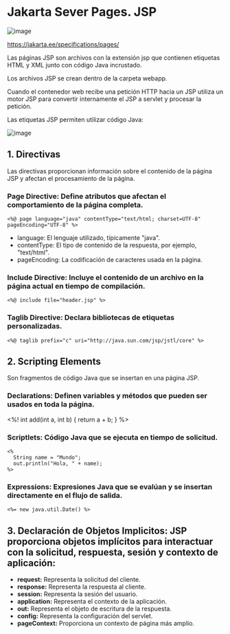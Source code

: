 # Jakarta Sever Pages. JSP

![image](https://github.com/user-attachments/assets/fd2fe72d-70bc-471f-91c2-828f78814445)

https://jakarta.ee/specifications/pages/

Las páginas JSP son archivos con la extensión jsp que contienen etiquetas HTML y XML junto con código Java incrustado.

Los archivos JSP se crean dentro de la carpeta webapp. 

Cuando el contenedor web recibe una petición HTTP hacia un JSP utiliza un motor JSP para convertir internamente el JSP a servlet y procesar la petición.

Las etiquetas JSP permiten utilizar código Java:

![image](https://github.com/user-attachments/assets/df72882e-4714-4138-a8be-13c909901161)



## 1. Directivas
Las directivas proporcionan información sobre el contenido de la página JSP y afectan el procesamiento de la página.

### Page Directive: Define atributos que afectan el comportamiento de la página completa.

```
<%@ page language="java" contentType="text/html; charset=UTF-8" pageEncoding="UTF-8" %>
```

- language: El lenguaje utilizado, típicamente "java".
- contentType: El tipo de contenido de la respuesta, por ejemplo, "text/html".
- pageEncoding: La codificación de caracteres usada en la página.

### Include Directive: Incluye el contenido de un archivo en la página actual en tiempo de compilación.

```
<%@ include file="header.jsp" %>
```

### Taglib Directive: Declara bibliotecas de etiquetas personalizadas.

```
<%@ taglib prefix="c" uri="http://java.sun.com/jsp/jstl/core" %>
```

## 2. Scripting Elements
Son fragmentos de código Java que se insertan en una página JSP.

### Declarations: Definen variables y métodos que pueden ser usados en toda la página.

<%! 
  int add(int a, int b) {
    return a + b;
  }
%>

### Scriptlets: Código Java que se ejecuta en tiempo de solicitud.

```
<% 
  String name = "Mundo"; 
  out.println("Hola, " + name);
%>
```

### Expressions: Expresiones Java que se evalúan y se insertan directamente en el flujo de salida.

```
<%= new java.util.Date() %>
```

## 3. Declaración de Objetos Implicitos: JSP proporciona objetos implícitos para interactuar con la solicitud, respuesta, sesión y contexto de aplicación:

- **request:** Representa la solicitud del cliente.
- **response:** Representa la respuesta al cliente.
- **session:** Representa la sesión del usuario.
- **application:** Representa el contexto de la aplicación.
- **out:** Representa el objeto de escritura de la respuesta.
- **config:** Representa la configuración del servlet.
- **pageContext:** Proporciona un contexto de página más amplio.

